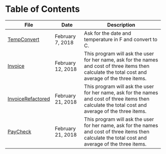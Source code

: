 # Table of Contents

 | File | Date | Description |
 | ---  |  ---  | --- |
 | [TempConvert](/Class%20Examples/TempConvert/TempConvert.cpp) | February 7, 2018 | Ask for the date and temperature in F and convert to C. |
 | [Invoice](/Class%20Examples/Invoice/invoice.cpp) | February 12, 2018 | This program will ask the user for her name, ask for the names and cost of three items then calculate the total cost and average of the three items. |
 | [InvoiceRefactored](/Class%20Examples/InvoiceRefactored/invoiceRefactored.cpp) | February 21, 2018 | This program will ask the user for her name, ask for the names and cost of three items then calculate the total cost and average of the three items. |
 | [PayCheck](/Class%20Examples/PayCheck/payCheck.cpp) | February 21, 2018 | This program will ask the user for her name, ask for the names and cost of three items then calculate the total cost and average of the three items. |

